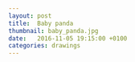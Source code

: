```yaml
---
layout: post
title:  Baby panda
thumbnail: baby_panda.jpg
date:   2016-11-05 19:15:00 +0100
categories: drawings
---
```

